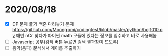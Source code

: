 # 2020/08/18

- [x]  DP 문제 풀기
백준 다리놓기 문제 <https://github.com/Moongomi/codingtest/blob/master/python/boj1010.py>
매번 nCr 찾다가 파이썬 math 모듈에 있다는 정보를 입수하고 바로 사용해봄
- [ ]  Javascript 공부(검색 버튼 누르면 검색 결과창이 뜨도록)
- [ ]  음악(음파) 분석해서 계이름 추출하기
